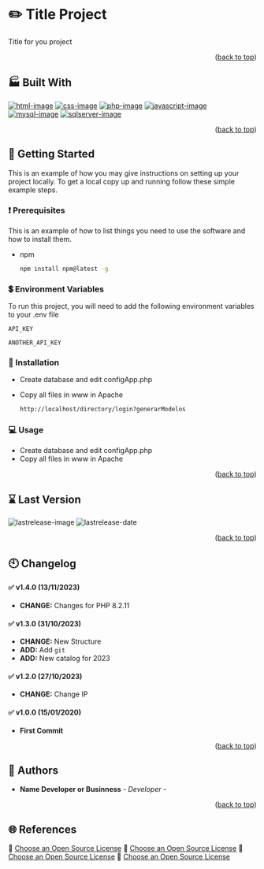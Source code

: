 <!-- EMOJIS -->
<!-- https://github.com/ikatyang/emoji-cheat-sheet/blob/master/README.md#place-building -->

<a name="readme-top"></a>

<!-- ![Logo](https://dev-to-uploads.s3.amazonaws.com/uploads/articles/th5xamgrr6se0x5ro4g6.png) -->

# ✏️ Title Project

Title for you project

<p align="right">(<a href="#readme-top">back to top</a>)</p>

## 🏭 Built With

[![html-image]][html-url]   [![css-image]][css-url] [![php-image]][php-url]   [![javascript-image]][javascript-url] [![mysql-image]][mysql-url]   [![sqlserver-image]][sqlserver-url]

<p align="right">(<a href="#readme-top">back to top</a>)</p>

## 🚀️ Getting Started

This is an example of how you may give instructions on setting up your project locally. To get a local copy up and running follow these simple example steps.

### :exclamation: Prerequisites

This is an example of how to list things you need to use the software and how to install them.

* npm
  ```sh
  npm install npm@latest -g
  ```

### :heavy_dollar_sign: Environment Variables

To run this project, you will need to add the following environment variables to your .env file

`API_KEY`

`ANOTHER_API_KEY`


### 🚧 Installation

- Create database and edit configApp.php
- Copy all files in www in Apache
  
  ```sh
  http://localhost/directory/login?generarModelos
  ```

### :computer: Usage

- Create database and edit configApp.php
- Copy all files in www in Apache

<p align="right">(<a href="#readme-top">back to top</a>)</p>

## ⌛️ Last Version

![lastrelease-image] ![lastrelease-date]

<p align="right">(<a href="#readme-top">back to top</a>)</p>

## 🕙 Changelog

#### :white_check_mark: v1.4.0 (13/11/2023)

* **CHANGE:** Changes for PHP 8.2.11

#### :white_check_mark:  v1.3.0 (31/10/2023)

* **CHANGE:** New Structure
* **ADD:** Add `git`
* **ADD:** New catalog for 2023

#### :white_check_mark: v1.2.0 (27/10/2023)

* **CHANGE:** Change IP

#### :white_check_mark:  v1.0.0 (15/01/2020)

* **First Commit**

<p align="right">(<a href="#readme-top">back to top</a>)</p>

## 🙇 Authors

- **Name Developer or Businness** - *Developer* -
  <p align="right">(<a href="#readme-top">back to top</a>)</p>

## :globe_with_meridians: References

:link: [Choose an Open Source License](https://choosealicense.com)
:link: [Choose an Open Source License](https://choosealicense.com)
:link: [Choose an Open Source License](https://choosealicense.com)
:link: [Choose an Open Source License](https://choosealicense.com)

<!-- Markdown link & img dfn's -->

[lastrelease-image]: https://badgen.net/badge/nonecesarioversion/v1.4.0?icon=git&label=version&color=grey&labelColor=green&scale=1.3.vers3
[lastrelease-date]: https://badgen.net/badge/nonecesarioversion/10%2F11%2F2023?label=Date&color=grey&labelColor=blue&scale=1.3
[firefox-image]: https://img.shields.io/badge/Firefox-FF7139?style=for-the-badge&logo=Firefox-Browser&logoColor=white
[firefox-url]: https://www.mozilla.org/es-ES/firefox/new/
[chrome-image]: https://img.shields.io/badge/Google%20Chrome-4285F4?style=for-the-badge&logo=GoogleChrome&logoColor=white
[chrome-url]: https://www.google.com/intl/es_es/chrome/
[mysql-image]: https://img.shields.io/badge/mysql-%2300f.svg?style=for-the-badge&logo=mysql&logoColor=white
[mysql-url]: https://www.mysql.com/
[sqlserver-image]: https://img.shields.io/badge/Microsoft%20SQL%20Server-CC2927?style=for-the-badge&logo=microsoft%20sql%20server&logoColor=white
[sqlserver-url]: https://www.microsoft.com/es-es/sql-server/sql-server-downloads
[html-image]: https://img.shields.io/badge/html5-%23E34F26.svg?style=for-the-badge&logo=html5&logoColor=white
[html-url]: https://lenguajehtml.com/html/
[css-image]: https://img.shields.io/badge/css3-%231572B6.svg?style=for-the-badge&logo=css3&logoColor=whit
[css-url]: https://developer.mozilla.org/es/docs/Web/CSS
[php-image]: https://img.shields.io/badge/php-%23777BB4.svg?style=for-the-badge&logo=php&logoColor=white
[php-url]: https://www.php.net/manual/es/intro-whatis.php
[javascript-image]: https://img.shields.io/badge/javascript-%23323330.svg?style=for-the-badge&logo=javascript&logoColor=%23F7DF1E
[javascript-url]: https://www.javascript.com/
[bootstrap-image]: https://img.shields.io/badge/bootstrap-%23563D7C.svg?style=for-the-badge&logo=bootstrap&logoColor=white
[bootstrap-url]: https://getbootstrap.com/
[jira-image]: https://img.shields.io/badge/jira-%230A0FFF.svg?style=for-the-badge&logo=jira&logoColor=white
[jira-url]: https://www.atlassian.com/es/software/jira
[docker-image]: https://img.shields.io/badge/docker-%230db7ed.svg?style=for-the-badge&logo=docker&logoColor=white
[docker-url]: https://www.docker.com/
[apache-image]: https://img.shields.io/badge/apache-%23D42029.svg?style=for-the-badge&logo=apache&logoColor=white
[apache-url]: https://httpd.apache.org/
[gmail-image]: https://img.shields.io/badge/Gmail-D14836?style=for-the-badge&logo=gmail&logoColor=white
[gmail-url]: https://gmail.com/
[linkedin-image]: https://img.shields.io/badge/linkedin-%230077B5.svg?style=for-the-badge&logo=linkedin&logoColor=white
[linkedin-url]: https://es.linkedin.com/
[telegram-image]: https://img.shields.io/badge/Telegram-2CA5E0?style=for-the-badge&logo=telegram&logoColor=white
[telegram-url]: https://web.telegram.org/z/
[twitter-image]: https://img.shields.io/badge/Twitter-%231DA1F2.svg?style=for-the-badge&logo=Twitter&logoColor=white
[twitter-url]: https://twitter.com/?lang=es
[bitbucket-image]: https://img.shields.io/badge/bitbucket-%230047B3.svg?style=for-the-badge&logo=bitbucket&logoColor=white
[bitbucket-url]: https://bitbucket.org/compusof/upv/src/main/
[git-image]: https://img.shields.io/badge/git-%23F05033.svg?style=for-the-badge&logo=git&logoColor=white
[git-url]: https://git-scm.com/
[github-image]: https://img.shields.io/badge/github-%23121011.svg?style=for-the-badge&logo=github&logoColor=white
[github-url]: https://github.com/
[vscode-image]: https://img.shields.io/badge/Visual%20Studio%20Code-0078d7.svg?style=for-the-badge&logo=visual-studio-code&logoColor=white
[vscode-url]: https://code.visualstudio.com/